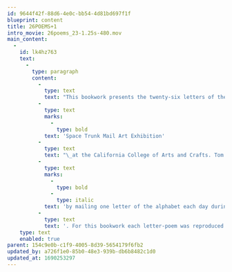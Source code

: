 ```yaml
---
id: 9644f42f-88d6-4e0c-bb54-4d81bd697f1f
blueprint: content
title: 26POEMS+1
intro_movie: 26poems_23-1.25s-480.mov
main_content:
  -
    id: lk4hz763
    text:
      -
        type: paragraph
        content:
          -
            type: text
            text: "This bookwork presents the twenty-six letters of the (Latin) alphabet, each conceived as a concrete poem. These poems were originally produced for Dana Ashley’s 1971\_"
          -
            type: text
            marks:
              -
                type: bold
            text: 'Space Trunk Mail Art Exhibition'
          -
            type: text
            text: "\_at the California College of Arts and Crafts. Tom contributed\_"
          -
            type: text
            marks:
              -
                type: bold
              -
                type: italic
            text: 'by mailing one letter of the alphabet each day during the exhibit’s first 26 days'
          -
            type: text
            text: '. For this bookwork each letter-poem was reproduced faithfully to the originals, with black parts printed offset, then adding color, cutouts, folds, fragments, tip-ins, etc. by hand. This edition also adds another concrete poem uniquely produced for this bookwork based on the “alphabet” theme. This is a limited boxed edition of 150 numbered copies of 27 plates plus cover, 16 x 16 cm., each edition signed by the author.'
    type: text
    enabled: true
parent: 154c9e0b-c1f9-4005-8d39-5654179f6fb2
updated_by: a726f1e0-85b0-48e3-939b-db6b8482c1d0
updated_at: 1690253297
---
```

